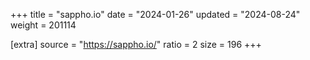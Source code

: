 +++
title = "sappho.io"
date = "2024-01-26"
updated = "2024-08-24"
weight = 201114

[extra]
source = "https://sappho.io/"
ratio = 2
size = 196
+++
